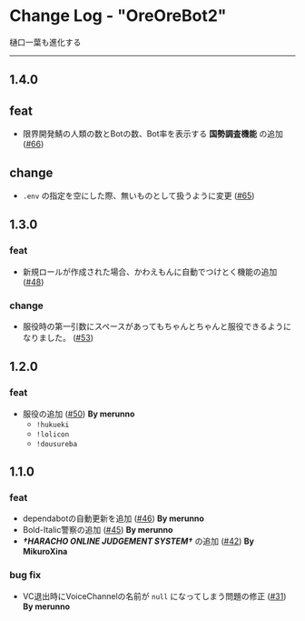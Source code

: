 # Change Log - "OreOreBot2"

樋口一葉も進化する

----

## 1.4.0

## feat

- 限界開発鯖の人類の数とBotの数、Bot率を表示する **国勢調査機能** の追加 ([#66](https://github.com/approvers/OreOreBot2/pull/66))

## change

- `.env` の指定を空にした際、無いものとして扱うように変更 ([#65](https://github.com/approvers/OreOreBot2/pull/65))

## 1.3.0

### feat

- 新規ロールが作成された場合、かわえもんに自動でつけとく機能の追加 ([#48](https://github.com/approvers/OreOreBot2/pull/48))

### change

- 服役時の第一引数にスペースがあってもちゃんとちゃんと服役できるようになりました。 ([#53](https://github.com/approvers/OreOreBot2/pull/53))

## 1.2.0

### feat

- 服役の追加 ([#50](https://github.com/approvers/OreOreBot2/pull/50)) **By merunno** 
    - `!hukueki`
    - `!lolicon`
    - `!dousureba`

## 1.1.0

### feat

- dependabotの自動更新を追加 ([#46](https://github.com/approvers/OreOreBot2/pull/46)) **By merunno**
- Bold-Italic警察の追加 ([#45](https://github.com/approvers/OreOreBot2/pull/45)) **By merunno**
- ***†HARACHO ONLINE JUDGEMENT SYSTEM†*** の追加 ([#42](https://github.com/approvers/OreOreBot2/pull/42)) **By MikuroXina**

### bug fix

- VC退出時にVoiceChannelの名前が `null` になってしまう問題の修正 ([#31](https://github.com/approvers/OreOreBot2/pull/39)) **By merunno**
